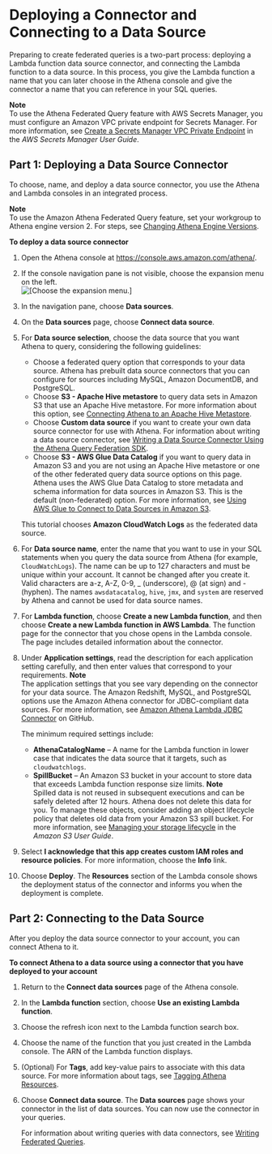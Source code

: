 # Deploying a Connector and Connecting to a Data Source<a name="connect-to-a-data-source-lambda"></a>

Preparing to create federated queries is a two\-part process: deploying a Lambda function data source connector, and connecting the Lambda function to a data source\. In this process, you give the Lambda function a name that you can later choose in the Athena console and give the connector a name that you can reference in your SQL queries\.

**Note**  
To use the Athena Federated Query feature with AWS Secrets Manager, you must configure an Amazon VPC private endpoint for Secrets Manager\. For more information, see [Create a Secrets Manager VPC Private Endpoint](https://docs.aws.amazon.com/secretsmanager/latest/userguide/vpc-endpoint-overview.html#vpc-endpoint-create) in the *AWS Secrets Manager User Guide*\.

## Part 1: Deploying a Data Source Connector<a name="connect-to-a-data-source-lambda-deploying"></a>

To choose, name, and deploy a data source connector, you use the Athena and Lambda consoles in an integrated process\.

**Note**  
 To use the Amazon Athena Federated Query feature, set your workgroup to Athena engine version 2\. For steps, see [Changing Athena Engine Versions](engine-versions-changing.md)\. 

**To deploy a data source connector**

1. Open the Athena console at [https://console\.aws\.amazon\.com/athena/](https://console.aws.amazon.com/athena/home)\.

1. If the console navigation pane is not visible, choose the expansion menu on the left\.  
![\[Choose the expansion menu.\]](http://docs.aws.amazon.com/athena/latest/ug/images/polaris-nav-pane-expansion.png)

1. In the navigation pane, choose **Data sources**\.

1. On the **Data sources** page, choose **Connect data source**\.

1. For **Data source selection**, choose the data source that you want Athena to query, considering the following guidelines:
   + Choose a federated query option that corresponds to your data source\. Athena has prebuilt data source connectors that you can configure for sources including MySQL, Amazon DocumentDB, and PostgreSQL\.
   + Choose **S3 \- Apache Hive metastore** to query data sets in Amazon S3 that use an Apache Hive metastore\. For more information about this option, see [Connecting Athena to an Apache Hive Metastore](connect-to-data-source-hive-connecting-athena-to-an-apache-hive-metastore.md)\.
   + Choose **Custom data source** if you want to create your own data source connector for use with Athena\. For information about writing a data source connector, see [Writing a Data Source Connector Using the Athena Query Federation SDK](connect-data-source-federation-sdk.md)\.
   + Choose **S3 \- AWS Glue Data Catalog** if you want to query data in Amazon S3 and you are not using an Apache Hive metastore or one of the other federated query data source options on this page\. Athena uses the AWS Glue Data Catalog to store metadata and schema information for data sources in Amazon S3\. This is the default \(non\-federated\) option\. For more information, see [Using AWS Glue to Connect to Data Sources in Amazon S3](data-sources-glue.md)\.

   This tutorial chooses **Amazon CloudWatch Logs** as the federated data source\.

1. For **Data source name**, enter the name that you want to use in your SQL statements when you query the data source from Athena \(for example, `CloudWatchLogs`\)\. The name can be up to 127 characters and must be unique within your account\. It cannot be changed after you create it\. Valid characters are a\-z, A\-Z, 0\-9, \_ \(underscore\), @ \(at sign\) and \- \(hyphen\)\. The names `awsdatacatalog`, `hive`, `jmx`, and `system` are reserved by Athena and cannot be used for data source names\. 

1. For **Lambda function**, choose **Create a new Lambda function**, and then choose **Create a new Lambda function in AWS Lambda**\. The function page for the connector that you chose opens in the Lambda console\. The page includes detailed information about the connector\.

1. Under **Application settings**, read the description for each application setting carefully, and then enter values that correspond to your requirements\.
**Note**  
The application settings that you see vary depending on the connector for your data source\. The Amazon Redshift, MySQL, and PostgreSQL options use the Amazon Athena connector for JDBC\-compliant data sources\. For more information, see [Amazon Athena Lambda JDBC Connector](https://github.com/awslabs/aws-athena-query-federation/tree/master/athena-jdbc) on GitHub\.

    The minimum required settings include:
   + **AthenaCatalogName** – A name for the Lambda function in lower case that indicates the data source that it targets, such as `cloudwatchlogs`\.
   + **SpillBucket** – An Amazon S3 bucket in your account to store data that exceeds Lambda function response size limits\.
**Note**  
Spilled data is not reused in subsequent executions and can be safely deleted after 12 hours\. Athena does not delete this data for you\. To manage these objects, consider adding an object lifecycle policy that deletes old data from your Amazon S3 spill bucket\. For more information, see [Managing your storage lifecycle](https://docs.aws.amazon.com/AmazonS3/latest/userguide/object-lifecycle-mgmt.html) in the *Amazon S3 User Guide*\.

1. Select **I acknowledge that this app creates custom IAM roles and resource policies**\. For more information, choose the **Info** link\.

1. Choose **Deploy**\. The **Resources** section of the Lambda console shows the deployment status of the connector and informs you when the deployment is complete\.

## Part 2: Connecting to the Data Source<a name="connect-to-a-data-source-lambda-connecting"></a>

After you deploy the data source connector to your account, you can connect Athena to it\.

**To connect Athena to a data source using a connector that you have deployed to your account**

1. Return to the **Connect data sources** page of the Athena console\.

1. In the **Lambda function** section, choose **Use an existing Lambda function**\.

1. Choose the refresh icon next to the Lambda function search box\.

1. Choose the name of the function that you just created in the Lambda console\. The ARN of the Lambda function displays\.

1. \(Optional\) For **Tags**, add key\-value pairs to associate with this data source\. For more information about tags, see [Tagging Athena Resources](tags.md)\.

1. Choose **Connect data source**\. The **Data sources** page shows your connector in the list of data sources\. You can now use the connector in your queries\. 

   For information about writing queries with data connectors, see [Writing Federated Queries](writing-federated-queries.md)\.